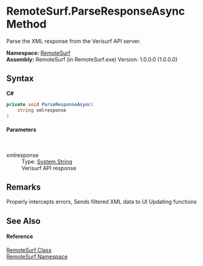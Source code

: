 # RemoteSurf.ParseResponseAsync Method 
 

Parse the XML response from the Verisurf API server.

**Namespace:**&nbsp;<a href="N_RemoteSurf">RemoteSurf</a><br />**Assembly:**&nbsp;RemoteSurf (in RemoteSurf.exe) Version: 1.0.0.0 (1.0.0.0)

## Syntax

**C#**<br />
``` C#
private void ParseResponseAsync(
	string xmlresponse
)
```


#### Parameters
&nbsp;<dl><dt>xmlresponse</dt><dd>Type: <a href="http://msdn2.microsoft.com/en-us/library/s1wwdcbf" target="_blank">System.String</a><br />Verisurf API response</dd></dl>

## Remarks
Properly intercepts errors, Sends filtered XML data to UI Updating functions

## See Also


#### Reference
<a href="T_RemoteSurf_RemoteSurf">RemoteSurf Class</a><br /><a href="N_RemoteSurf">RemoteSurf Namespace</a><br />